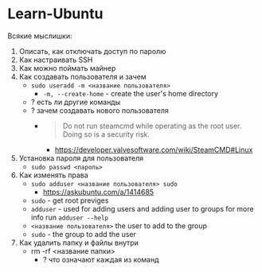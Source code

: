 # Learn-Ubuntu

Всякие мыслишки:
1. Описать, как отключать доступ по паролю
2. Как настраивать SSH
3. Как можно поймать майнер
4. Как создавать пользователя и зачем
    - `sudo useradd -m <название пользователя>`
        - `-m, --create-home` - create the user's home directory
    - ? есть ли другие команды
    - ? зачем создавать нового пользователя
        - > Do not run steamcmd while operating as the root user. Doing so is a security risk.
            - https://developer.valvesoftware.com/wiki/SteamCMD#Linux
5. Установка пароля для пользователя
   - `sudo passwd <пароль>`
6. Как изменять права
    - `sudo adduser <название пользователя> sudo`
        - https://askubuntu.com/a/1414685
    - `sudo` - get root previges
    - `adduser` - used for adding users and adding user to groups for more info run `adduser --help`
    - `<название пользователя>` the user to add to the group
    - `sudo` - the group to add the user
8. Как удалить папку и файлы внутри
   - rm -rf <название папки>
     - ? что означают каждая из команд

